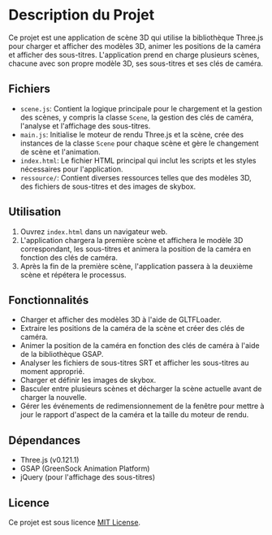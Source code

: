 # Description du Projet

Ce projet est une application de scène 3D qui utilise la bibliothèque Three.js pour charger et afficher des modèles 3D, animer les positions de la caméra et afficher des sous-titres. L'application prend en charge plusieurs scènes, chacune avec son propre modèle 3D, ses sous-titres et ses clés de caméra.

## Fichiers

- `scene.js`: Contient la logique principale pour le chargement et la gestion des scènes, y compris la classe `Scene`, la gestion des clés de caméra, l'analyse et l'affichage des sous-titres.
- `main.js`: Initialise le moteur de rendu Three.js et la scène, crée des instances de la classe `Scene` pour chaque scène et gère le changement de scène et l'animation.
- `index.html`: Le fichier HTML principal qui inclut les scripts et les styles nécessaires pour l'application.
- `ressource/`: Contient diverses ressources telles que des modèles 3D, des fichiers de sous-titres et des images de skybox.

## Utilisation

1. Ouvrez `index.html` dans un navigateur web.
2. L'application chargera la première scène et affichera le modèle 3D correspondant, les sous-titres et animera la position de la caméra en fonction des clés de caméra.
3. Après la fin de la première scène, l'application passera à la deuxième scène et répétera le processus.

## Fonctionnalités

- Charger et afficher des modèles 3D à l'aide de GLTFLoader.
- Extraire les positions de la caméra de la scène et créer des clés de caméra.
- Animer la position de la caméra en fonction des clés de caméra à l'aide de la bibliothèque GSAP.
- Analyser les fichiers de sous-titres SRT et afficher les sous-titres au moment approprié.
- Charger et définir les images de skybox.
- Basculer entre plusieurs scènes et décharger la scène actuelle avant de charger la nouvelle.
- Gérer les événements de redimensionnement de la fenêtre pour mettre à jour le rapport d'aspect de la caméra et la taille du moteur de rendu.

## Dépendances

- Three.js (v0.121.1)
- GSAP (GreenSock Animation Platform)
- jQuery (pour l'affichage des sous-titres)

## Licence

Ce projet est sous licence [MIT License](LICENSE).
